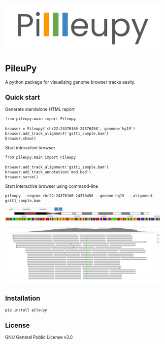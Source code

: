 ![logo](img/icon.png)

# PileuPy

A python package for visualizing genome browser tracks easily. 

## Quick start

Generate standalone HTML report
```
from pileupy.main import Pileupy

browser = Pileupy('chr22:24376166-24376456', genome='hg19')
browser.add_track_alignment('gstt1_sample.bam')
browser.show()
```

Start interactive browser
```
from pileupy.main import Pileupy

browser.add_track_alignment('gstt1_sample.bam')
browser.add_track_annotation('mod.bed')
browser.serve()
```

Start interactive browser using command-line

```
pileupy --region chr22:24376166-24376456 --genome hg19  --alignment gstt1_sample.bam
```

![logo](img/interactive.png)

## Installation

```
pip install pileupy
```

## License

GNU General Public License v3.0
